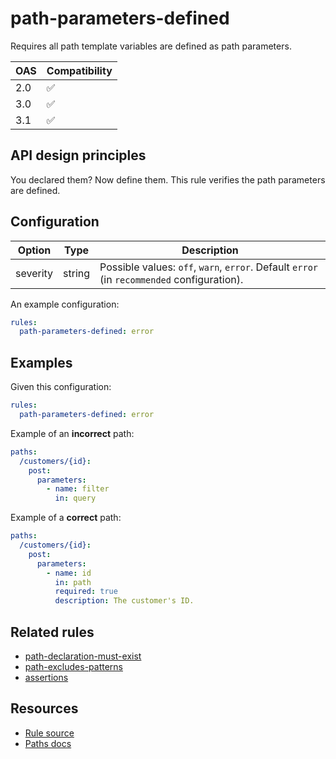 # path-parameters-defined

Requires all path template variables are defined as path parameters.

|OAS|Compatibility|
|---|---|
|2.0|✅|
|3.0|✅|
|3.1|✅|


## API design principles

You declared them?
Now define them.
This rule verifies the path parameters are defined.

## Configuration


|Option|Type|Description|
|---|---|---|
|severity|string|Possible values: `off`, `warn`, `error`. Default `error` (in `recommended` configuration). |

An example configuration:

```yaml
rules:
  path-parameters-defined: error
```

## Examples


Given this configuration:

```yaml
rules:
  path-parameters-defined: error
```

Example of an **incorrect** path:

```yaml
paths:
  /customers/{id}:
    post:
      parameters:
        - name: filter
          in: query
```

Example of a **correct** path:

```yaml
paths:
  /customers/{id}:
    post:
      parameters:
        - name: id
          in: path
          required: true
          description: The customer's ID.
```

## Related rules

- [path-declaration-must-exist](./path-declaration-must-exist.md)
- [path-excludes-patterns](./path-excludes-patterns.md)
- [assertions](./assertions.md)

## Resources

- [Rule source](https://github.com/Redocly/redocly-cli/blob/main/packages/core/src/rules/common/path-params-defined.ts)
- [Paths docs](https://redocly.com/docs/openapi-visual-reference/paths/)
